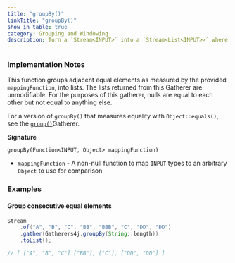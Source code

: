 ```yaml
---
title: "groupBy()"
linkTitle: "groupBy()"
show_in_table: true
category: Grouping and Windowing
description: Turn a `Stream<INPUT>` into a `Stream<List<INPUT>>` where adjacent equal elements are in the same `List` and equality is measured by the given `mappingFunction`.
---
```



### Implementation Notes

This function groups adjacent equal elements as measured by the provided `mappingFunction`, into lists. 
The lists returned from this Gatherer are unmodifiable.
For the purposes of this gatherer, nulls are equal to each other but not equal to anything else. 

For a version of `groupBy()` that measures equality with `Object::equals()`, see the [`group()`](/gatherers4j/gatherers/grouping-and-windowing/group/)Gatherer.

**Signature**

`groupBy(Function<INPUT, Object> mappingFunction)`
* `mappingFunction` - A non-null function to map `INPUT` types to an arbitrary `Object` to use for comparison

### Examples

#### Group consecutive equal elements

```java
Stream
    .of("A", "B", "C", "BB", "BBB", "C", "DD", "DD")
    .gather(Gatherers4j.groupBy(String::length))
    .toList();

// [ ["A", "B", "C"] ["BB"], ["C"], ["DD", "DD"] ]
```

